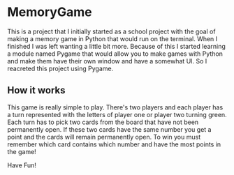 # MemoryGame

This is a project that I initially started as a school project with the goal of making a memory game in Python that would run on the terminal. When I finished I was left wanting a little bit more. Because of this I started learning a module named Pygame that would allow you to make games with Python and make them have their own window and have a somewhat UI. So I reacreted this project using Pygame.

## How it works
This game is really simple to play. There's two players and each player has a turn represented with the letters of player one or player two turning green. Each turn has to pick two cards from the board that have not been permanently open. If these two cards have the same number you get a point and the cards will remain permanently open.
To win you must remember which card contains which number and have the most points in the game!


Have Fun!
